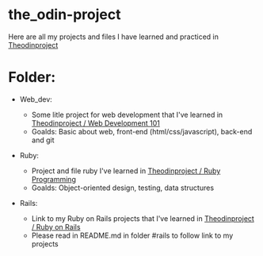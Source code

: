 # the_odin-project
Here are all my projects and files I have learned and practiced in [Theodinproject](https://www.theodinproject.com)

# Folder:

* Web_dev: 
  - Some litle project for web development that I've learned in  [Theodinproject / Web Development 101](https://www.theodinproject.com/courses/web-development-101)
  - Goalds: Basic about web, front-end (html/css/javascript), back-end and git

* Ruby:
  - Project and file ruby I've learned in  [Theodinproject / Ruby Programming](https://www.theodinproject.com/courses/ruby-programming)
  - Goalds: Object-oriented design, testing, data structures

* Rails: 
  - Link to my Ruby on Rails projects that I've learned in [Theodinproject / Ruby on Rails](https://www.theodinproject.com/courses/ruby-on-rails)
  - Please read in README.md in folder #rails to follow link to my projects
